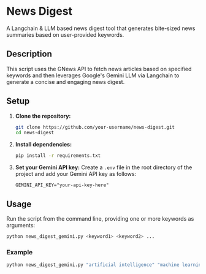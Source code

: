 # News Digest

A Langchain & LLM based news digest tool that generates bite-sized news summaries based on user-provided keywords.

## Description

This script uses the GNews API to fetch news articles based on specified keywords and then leverages Google's Gemini LLM via Langchain to generate a concise and engaging news digest.

## Setup

1. **Clone the repository:**
   ```bash
   git clone https://github.com/your-username/news-digest.git
   cd news-digest
   ```

2. **Install dependencies:**
   ```bash
   pip install -r requirements.txt
   ```

3. **Set your Gemini API key:**
   Create a `.env` file in the root directory of the project and add your Gemini API key as follows:
   ```
   GEMINI_API_KEY="your-api-key-here"
   ```

## Usage

Run the script from the command line, providing one or more keywords as arguments:

```bash
python news_digest_gemini.py <keyword1> <keyword2> ...
```

### Example

```bash
python news_digest_gemini.py "artificial intelligence" "machine learning"
```
